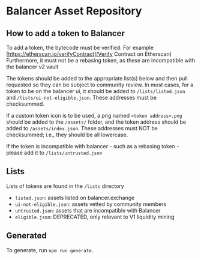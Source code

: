 # Balancer Asset Repository

## How to add a token to Balancer

To add a token, the bytecode must be verified.  For example [https://etherscan.io/verifyContract](Verify Contract on Etherscan)
Furthermore, it must not be a rebasing token, as these are incompatible with the balancer v2 vault

The tokens should be added to the appropriate list(s) below and then pull requested so they can be subject to community review.  In most cases, for a token to be on the balancer ui, it should be added to `/lists/listed.json` and `/lists/ui-not-eligible.json`. These addresses must be checksummed.

If a custom token icon is to be used, a png named `<token address>.png` should be added to the `/assets/` folder, and the token address should be added to `/assets/index.json`. These addresses must NOT be checksummed; i.e., they should be all lowercase.

If the token is incompatible with balancer - such as a rebasing token - please add it to `/lists/untrusted.json`

## Lists

Lists of tokens are found in the `/lists` directory

* `listed.json`: assets listed on balancer.exchange
* `ui-not-eligible.json`: assets vetted by community members
* `untrusted.json`: assets that are incompatible with Balancer
* `eligible.json`: DEPRECATED, only relevant to V1 liquidity mining

## Generated

To generate, run `npm run generate`.
